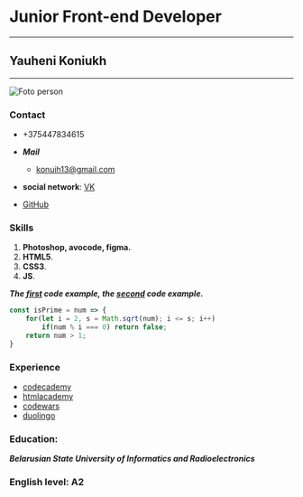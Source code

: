 # Junior Front-end Developer 
***
## Yauheni Koniukh
***

![Foto person](https://pp.userapi.com/c849532/v849532196/1e223/1ehDE7j48FI.jpg "Foto person")

### Contact

* +375447834615
* ***Mail***
    * <konuih13@gmail.com>
    
* **social network**: [VK](https://vk.com/id26350926)
* [GitHub](https://github.com/ekoniuh)
### Skills
1. **Photoshop, avocode, figma.**
2. **HTML5**.
3. **CSS3**.
4. **JS**.

***The [first][1] code example, the [second][2] code example.***

[1]: https://github.com/ekoniuh/additional_5 "example" 
[2]: https://github.com/ekoniuh/sorter "example"
```javascript
const isPrime = num => {
    for(let i = 2, s = Math.sqrt(num); i <= s; i++)
        if(num % i === 0) return false; 
    return num > 1;
}
```
### Experience

* [codecademy](https://www.codecademy.com/users/ekoniuh/achievements)
* [htmlacademy](https://htmlacademy.ru/profile/id211054/achievements)
* [codewars](https://www.codewars.com/users/e_koniuh)
* [duolingo](https://www.duolingo.com/sFiG9)

### Education: 
***Belarusian State University of Informatics and Radioelectronics***


### English level: A2